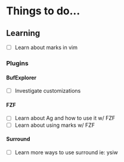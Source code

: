# Things to do...

## Learning

- [ ] Learn about marks in vim

### Plugins

#### BufExplorer

- [ ] Investigate customizations

#### FZF

- [ ] Learn about Ag and how to use it w/ FZF
- [ ] Learn about using marks w/ FZF

#### Surround

- [ ] Learn more ways to use surround ie: ysiw

